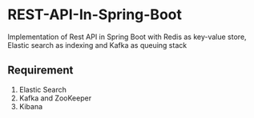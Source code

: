 # REST-API-In-Spring-Boot
Implementation of Rest API in Spring Boot with Redis as key-value store, Elastic search as indexing and Kafka as queuing stack

## Requirement
1. Elastic Search
1. Kafka and ZooKeeper 
1. Kibana 


